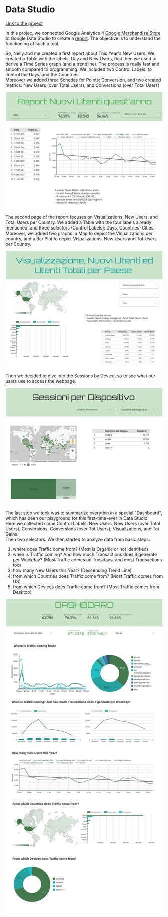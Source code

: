 # Data Studio

[Link to the project](https://datastudio.google.com/s/vJEumyFDKzk)

In this projec, we connected Google Analytics 4 [Google Merchandize Store](https://www.youtube.com/watch?v=mgWtUf0mKhk) to Google Data Studio to create a [report](https://datastudio.google.com/s/vJEumyFDKzk). The objective is to understand the functioning of such a tool.

So, Nelly and me created a first report about This Year's New Users. We created a Table with the labels: Day and New Users, that then we used to derive a Time Series graph (and a trendline). The process is really fast and smooth compared to programming. We included two Control Labels: to control the Days, and the Countries. <br>
Moreover we added three Schedas for Points: Conversion, and two created metrics: New Users (over Total Users), and Conversions (over Total Users).

<p align="center">
    <img src="https://github.com/stefanogrillo/Data-Analyst---Epicode/blob/b9ba04390b205f0dbc613b3d7061c4cf7f8f8548/Week%205/Day%201/Esercizio_1.jpg" alt= “” width="500" height="372">
</p>

The second page of the report focuses on Visualizations, New Users, and Total Users per Country. We added a Table with the four labels already mentioned, and three selectors (Control Labels): Days, Countries, Cities. Moreover, we added two graphs: a Map to depict the Visualizations per country, and a Bar Plot to depict Visualizations, New Users and Tot Users per Country.

<p align="center">
    <img src="https://github.com/stefanogrillo/Data-Analyst---Epicode/blob/573543bc64a9e99085f1236561edc89ed6186afa/Week%205/Day%201/Esercizio_1%20(1).jpg" alt= “” width="500" height="372">
</p>

Then we decided to dive into the Sessions by Device, so to see what our users use to access the webpage.

<p align="center">
    <img src="https://github.com/stefanogrillo/Data-Analyst---Epicode/blob/f9ff5592be059c337f4c7e708b3f6dc6224b92b9/Week%205/Day%201/Esercizio_1%20(2).jpg" alt= “” width="500" height="372">
</p>

The last step we took was to summarize everythin in a special "Dashboard", which has been our playground for this first-time-ever in Data Studio. <br>
Here we collected some Control Labels: New Users, New Users (over Total Users), Conversions, Conversions (over Tot Users), Visualizations, and Tot Gains. <br>
Then two selectors. We then started to analyze data from basic steps:
1. where does Traffic come from? (Most is Organic or not identified)
2. when is Traffic coming? And how much Transactions does it generate per Weekday? (Most Traffic comes on Tuesdays, and most Transactions too)
3. how many New Users this Year? (Descending Trend Line)
4. from which Countries does Traffic come from? (Most Traffic comes from US)
5. from which Devices does Traffic come from? (Most Traffic comes from Desktop)

<p align="center">
    <img src="https://github.com/stefanogrillo/Data-Analyst---Epicode/blob/f9e938028064800038a1b3f8ff108cfbb0e1827a/Week%205/Day%201/Esercizio_1%20(3).jpg" alt= “” width="500" height="1000">
</p>
